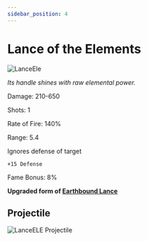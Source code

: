 ```yaml
---
sidebar_position: 4
---
```


# Lance of the Elements

![LanceEle](https://vwiki.valorserver.com/api/item/picture/lance%20of%20the%20elements)

<i>Its handle shines with raw elemental power.</i>

Damage: 210-650

Shots: 1

Rate of Fire: 140%

Range: 5.4

Ignores defense of target

    +15 Defense

Fame Bonus: 8%

**Upgraded form of [Earthbound Lance](https://wiki.valorserver.com/docs/items/weapons/lances/ut/earthbound_lance)**

## Projectile

![LanceELE Projectile](https://cdn.discordapp.com/attachments/953134990428868629/994766999358021712/lanceoftheelements.gif)

